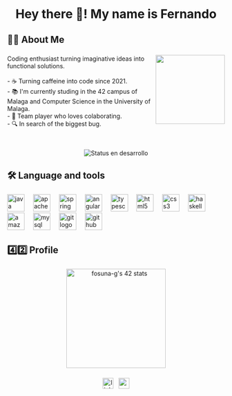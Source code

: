 <h1 align="center">Hey there 👋! My name is Fernando</h1>

###
<h2 align="left">👩‍💻  About Me</h2>

<div>

<div>
  <img height="160" src="https://media3.giphy.com/media/qgQUggAC3Pfv687qPC/giphy.gif?cid=6c09b9529ajk4p9bu6win1q7bdfn08niyiecbai6jzlablhd&ep=v1_gifs_search&rid=giphy.gif&ct=g" align="right"> 
</div>

###

<p align="left">Coding enthusiast turning imaginative ideas into functional solutions.<br><br>- ☕ Turning caffeine into code since 2021.<br>- 📚 I'm currently studing in the 42 campus of Malaga and Computer Science in the University of Malaga.<br>- 🤝 Team player who loves colaborating.<br>- 🔍 In search of the biggest bug.</p>

</div>

<br>
<p align="center">
   <img src="https://img.shields.io/badge/STATUS-%20STUDING-blue" alt="Status en desarrollo">
</p>

###


<h2 align="left">🛠 Language and tools</h2>

###

<div align="left">
  <img src="https://cdn.jsdelivr.net/gh/devicons/devicon/icons/java/java-original.svg" height="40" alt="java logo"  />
  <img width="12" />
  <img src="https://cdn.jsdelivr.net/gh/devicons/devicon/icons/apache/apache-original.svg" height="40" alt="apache logo"  />
  <img width="12" />
  <img src="https://cdn.jsdelivr.net/gh/devicons/devicon/icons/spring/spring-original.svg" height="40" alt="spring logo"  />
  <img width="12" />
  <img src="https://cdn.jsdelivr.net/gh/devicons/devicon/icons/angularjs/angularjs-original.svg" height="40" alt="angularjs logo"  />
  <img width="12" />
  <img src="https://cdn.jsdelivr.net/gh/devicons/devicon/icons/typescript/typescript-original.svg" height="40" alt="typescript logo"  />
  <img width="12" />
  <img src="https://cdn.jsdelivr.net/gh/devicons/devicon/icons/html5/html5-original.svg" height="40" alt="html5 logo"  />
  <img width="12" />
  <img src="https://cdn.jsdelivr.net/gh/devicons/devicon/icons/css3/css3-original.svg" height="40" alt="css3 logo"  />
  <img width="12" />
  <img src="https://cdn.jsdelivr.net/gh/devicons/devicon/icons/haskell/haskell-original.svg" height="40" alt="haskell logo"  />
  <img width="12" />
  <img src="https://cdn.jsdelivr.net/gh/devicons/devicon/icons/amazonwebservices/amazonwebservices-line-wordmark.svg" height="40" alt="amazonwebservices logo"  />
  <img width="12" />
  <img src="https://cdn.jsdelivr.net/gh/devicons/devicon/icons/mysql/mysql-original.svg" height="40" alt="mysql logo"  />
  <img width="12" />
  <img src="https://cdn.jsdelivr.net/gh/devicons/devicon/icons/git/git-original.svg" height="40" alt="git logo"  />
  <img width="12" />
  <img src="https://cdn.jsdelivr.net/gh/devicons/devicon/icons/github/github-original.svg" height="40" alt="github logo"  />
</div>

## 4️⃣2️⃣ Profile

###

<div align="center">
  <img src="https://badge.mediaplus.ma/darkblue/fosuna-g?1337Badge=off&UM6P=off" height="230" alt="fosuna-g's 42 stats">
</div>

###

<div align="center">
  <img src="https://img.shields.io/static/v1?message=LinkedIn&logo=linkedin&label=&color=0077B5&logoColor=white&labelColor=&style=for-the-badge" height="25" alt="linkedin logo"  /> &nbsp;
  <img src="https://img.shields.io/static/v1?message=Gmail&logo=gmail&label=&color=D14836&logoColor=white&labelColor=&style=for-the-badge" height="25" alt="gmail logo"  />
</div>
